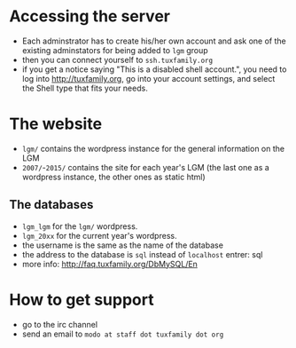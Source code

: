 # Accessing the server

- Each adminstrator has to create his/her own account and ask one of the existing adminstators for being added to `lgm` group
- then you can connect yourself to `ssh.tuxfamily.org`
- if you get a notice saying "This is a disabled shell account.", you need to log into http://tuxfamily.org, go into your account settings, and select the Shell type that fits your needs.

# The website

- `lgm/` contains the wordpress instance for the general information on the LGM
- `2007/`-`2015/` contains the site for each year's LGM (the last one as a wordpress instance, the other ones as static html)

## The databases

- `lgm_lgm` for the `lgm/` wordpress.
- `lgm_20xx` for the current year's wordpress.
- the username is the same as the name of the database
- the address to the database is `sql` instead of `localhost` entrer: sql
- more info: <http://faq.tuxfamily.org/DbMySQL/En>

# How to get support

- go to the irc channel
- send an email to `modo at staff dot tuxfamily dot org`
